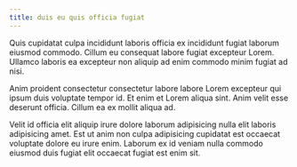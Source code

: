 ```yaml
---
title: duis eu quis officia fugiat
---
```


Quis cupidatat culpa incididunt laboris officia ex incididunt fugiat laborum eiusmod commodo. Cillum eu consequat labore fugiat excepteur Lorem. Ullamco laboris ea excepteur non aliquip ad enim commodo minim fugiat ad nisi.

Anim proident consectetur consectetur labore labore Lorem excepteur qui ipsum duis voluptate tempor id. Et enim et Lorem aliqua sint. Anim velit esse deserunt officia. Cillum ea ex mollit aliqua ad.

Velit id officia elit aliquip irure dolore laborum adipisicing nulla elit laboris adipisicing amet. Est ut anim non culpa adipisicing cupidatat est occaecat voluptate dolore eu irure enim. Laborum ex id veniam nulla commodo eiusmod duis fugiat elit occaecat fugiat est enim sit.